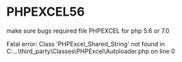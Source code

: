 # PHPEXCEL56
make sure bugs required file PHPEXCEL for php 5.6 or 7.0


Fatal error: Class 'PHPExcel_Shared_String' not found in C:\...\third_party\Classes\PHPExcel\Autoloader.php on line 0
